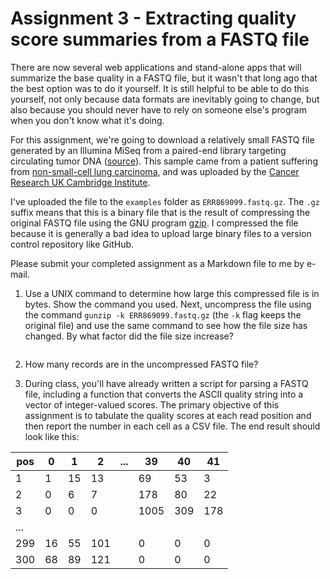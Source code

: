 # Assignment 3 - Extracting quality score summaries from a FASTQ file

There are now several web applications and stand-alone apps that will summarize the base quality in a FASTQ file, but it wasn't that long ago that the best option was to do it yourself.  It is still helpful to be able to do this yourself, not only because data formats are inevitably going to change, but also because you should never have to rely on someone else's program when you don't know what it's doing.  

For this assignment, we're going to download a relatively small FASTQ file generated by an Illumina MiSeq from a paired-end library targeting circulating tumor DNA ([source](https://www.ncbi.nlm.nih.gov/sra/ERX948700[accn])).  This sample came from a patient suffering from [non-small-cell lung carcinoma](https://en.wikipedia.org/wiki/Non-small-cell_lung_carcinoma), and was uploaded by the [Cancer Research UK Cambridge Institute](http://www.cruk.cam.ac.uk/).  

I've uploaded the file to the `examples` folder as `ERR869099.fastq.gz`.  The `.gz` suffix means that this is a binary file that is the result of compressing the original FASTQ file using the GNU program [gzip](https://en.wikipedia.org/wiki/Gzip).  I compressed the file because it is generally a bad idea to upload large binary files to a version control repository like GitHub.  

Please submit your completed assignment as a Markdown file to me by e-mail.

1. Use a UNIX command to determine how large this compressed file is in bytes.  Show the command you used.  Next, uncompress the file using the command `gunzip -k ERR869099.fastq.gz` (the `-k` flag keeps the original file) and use the same command to see how the file size has changed.  By what factor did the file size increase?
```shell

```

2. How many records are in the uncompressed FASTQ file?

3. During class, you'll have already written a script for parsing a FASTQ file, including a function that converts the ASCII quality string into a vector of integer-valued scores.  The primary objective of this assignment is to tabulate the quality scores at each read position and then report the number in each cell as a CSV file.  The end result should look like this:

|pos|0|1|2|...|39|40|41|
|---|-|-|-|---|--|--|--|
| 1 |1|15|13|   |69|53| 3|
| 2 |0|6|7|   |178|80|22|
| 3 |0|0|0|   |1005|309|178|
|...| | | |   |  |  |  |
|299|16|55|101|   | 0| 0| 0|
|300|68|89|121|   | 0| 0| 0|

